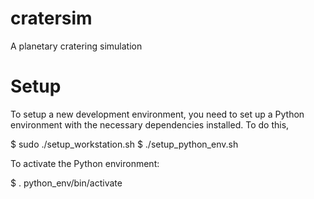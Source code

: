 cratersim
=========

A planetary cratering simulation

Setup
=========
To setup a new development environment, you need to set up a Python environment
with the necessary dependencies installed. To do this,

$ sudo ./setup_workstation.sh
$ ./setup_python_env.sh

To activate the Python environment:

$ . python_env/bin/activate



